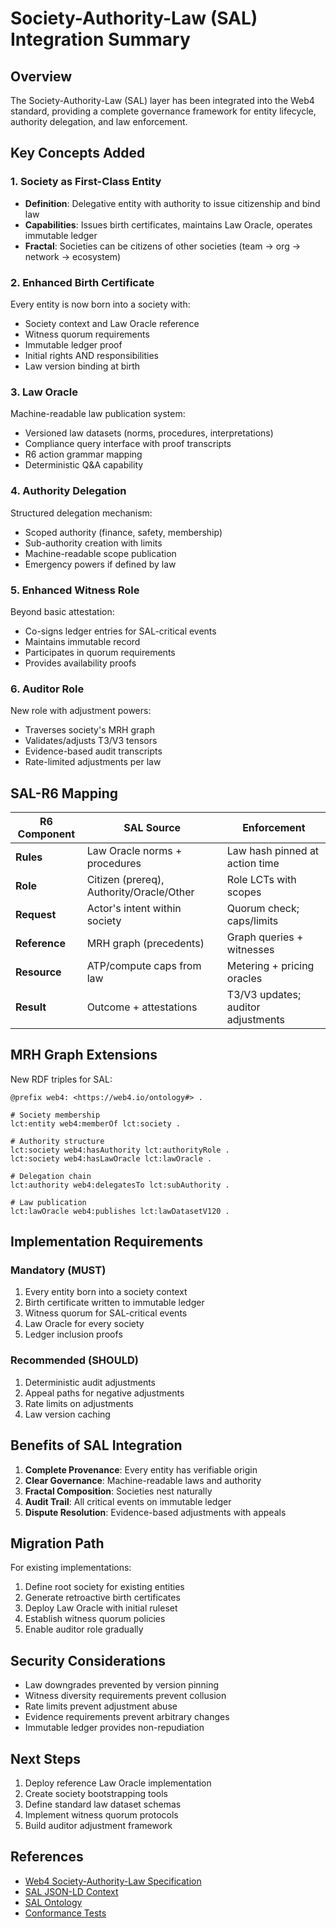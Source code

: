 # Society-Authority-Law (SAL) Integration Summary

## Overview

The Society-Authority-Law (SAL) layer has been integrated into the Web4 standard, providing a complete governance framework for entity lifecycle, authority delegation, and law enforcement.

## Key Concepts Added

### 1. Society as First-Class Entity
- **Definition**: Delegative entity with authority to issue citizenship and bind law
- **Capabilities**: Issues birth certificates, maintains Law Oracle, operates immutable ledger
- **Fractal**: Societies can be citizens of other societies (team → org → network → ecosystem)

### 2. Enhanced Birth Certificate
Every entity is now born into a society with:
- Society context and Law Oracle reference
- Witness quorum requirements
- Immutable ledger proof
- Initial rights AND responsibilities
- Law version binding at birth

### 3. Law Oracle
Machine-readable law publication system:
- Versioned law datasets (norms, procedures, interpretations)
- Compliance query interface with proof transcripts
- R6 action grammar mapping
- Deterministic Q&A capability

### 4. Authority Delegation
Structured delegation mechanism:
- Scoped authority (finance, safety, membership)
- Sub-authority creation with limits
- Machine-readable scope publication
- Emergency powers if defined by law

### 5. Enhanced Witness Role
Beyond basic attestation:
- Co-signs ledger entries for SAL-critical events
- Maintains immutable record
- Participates in quorum requirements
- Provides availability proofs

### 6. Auditor Role
New role with adjustment powers:
- Traverses society's MRH graph
- Validates/adjusts T3/V3 tensors
- Evidence-based audit transcripts
- Rate-limited adjustments per law

## SAL-R6 Mapping

| R6 Component | SAL Source | Enforcement |
|--------------|------------|-------------|
| **Rules** | Law Oracle norms + procedures | Law hash pinned at action time |
| **Role** | Citizen (prereq), Authority/Oracle/Other | Role LCTs with scopes |
| **Request** | Actor's intent within society | Quorum check; caps/limits |
| **Reference** | MRH graph (precedents) | Graph queries + witnesses |
| **Resource** | ATP/compute caps from law | Metering + pricing oracles |
| **Result** | Outcome + attestations | T3/V3 updates; auditor adjustments |

## MRH Graph Extensions

New RDF triples for SAL:
```turtle
@prefix web4: <https://web4.io/ontology#> .

# Society membership
lct:entity web4:memberOf lct:society .

# Authority structure
lct:society web4:hasAuthority lct:authorityRole .
lct:society web4:hasLawOracle lct:lawOracle .

# Delegation chain
lct:authority web4:delegatesTo lct:subAuthority .

# Law publication
lct:lawOracle web4:publishes lct:lawDatasetV120 .
```

## Implementation Requirements

### Mandatory (MUST)
1. Every entity born into a society context
2. Birth certificate written to immutable ledger
3. Witness quorum for SAL-critical events
4. Law Oracle for every society
5. Ledger inclusion proofs

### Recommended (SHOULD)
1. Deterministic audit adjustments
2. Appeal paths for negative adjustments
3. Rate limits on adjustments
4. Law version caching

## Benefits of SAL Integration

1. **Complete Provenance**: Every entity has verifiable origin
2. **Clear Governance**: Machine-readable laws and authority
3. **Fractal Composition**: Societies nest naturally
4. **Audit Trail**: All critical events on immutable ledger
5. **Dispute Resolution**: Evidence-based adjustments with appeals

## Migration Path

For existing implementations:
1. Define root society for existing entities
2. Generate retroactive birth certificates
3. Deploy Law Oracle with initial ruleset
4. Establish witness quorum policies
5. Enable auditor role gradually

## Security Considerations

- Law downgrades prevented by version pinning
- Witness diversity requirements prevent collusion
- Rate limits prevent adjustment abuse
- Evidence requirements prevent arbitrary changes
- Immutable ledger provides non-repudiation

## Next Steps

1. Deploy reference Law Oracle implementation
2. Create society bootstrapping tools
3. Define standard law dataset schemas
4. Implement witness quorum protocols
5. Build auditor adjustment framework

## References

- [Web4 Society-Authority-Law Specification](core-spec/web4-society-authority-law.md)
- [SAL JSON-LD Context](../forum/nova/web4-sal-bundle/sal.jsonld)
- [SAL Ontology](../forum/nova/web4-sal-bundle/sal-ontology.ttl)
- [Conformance Tests](../forum/nova/web4-sal-bundle/web4-sal-conformance-and-ledger/)